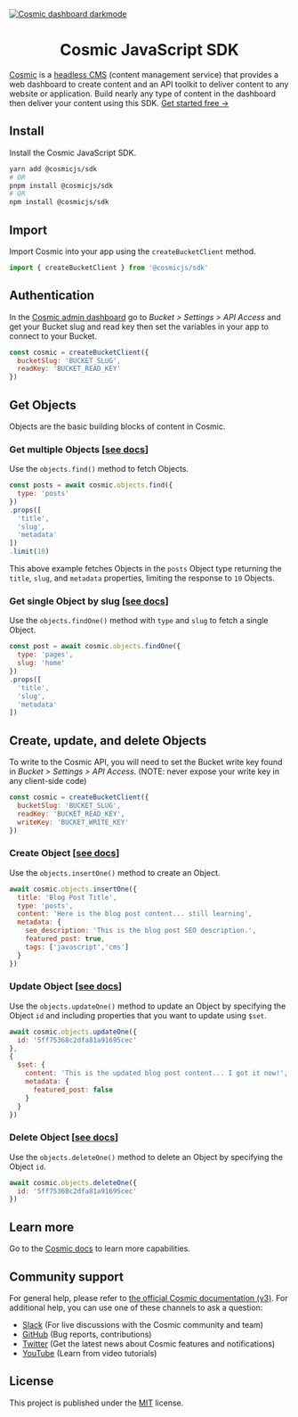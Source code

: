 <a href="https://beta.cosmicjs.com/signup">
  <img src="https://imgix.cosmicjs.com/ca74e2f0-c8e4-11ed-b01d-23d7b265c299-cosmic-dashboard-dark.png?w=2000&auto=format" alt="Cosmic dashboard darkmode" />
</a>

<h1 align="center">Cosmic JavaScript SDK</h1>

[Cosmic](https://www.cosmicjs.com/) is a [headless CMS](https://www.cosmicjs.com/headless-cms) (content management service) that provides a web dashboard to create content and an API toolkit to deliver content to any website or application. Build nearly any type of content in the dashboard then deliver your content using this SDK. [Get started free →](https://beta.cosmicjs.com/signup)

## Install

Install the Cosmic JavaScript SDK.

```bash
yarn add @cosmicjs/sdk
# OR
pnpm install @cosmicjs/sdk
# OR
npm install @cosmicjs/sdk
```

## Import

Import Cosmic into your app using the `createBucketClient` method.

```jsx
import { createBucketClient } from '@cosmicjs/sdk'
```

## Authentication

In the [Cosmic admin dashboard](https://beta.cosmicjs.com/login) go to _Bucket > Settings > API Access_ and get your Bucket slug and read key then set the variables in your app to connect to your Bucket.

```jsx
const cosmic = createBucketClient({
  bucketSlug: 'BUCKET_SLUG',
  readKey: 'BUCKET_READ_KEY'
})
```

## Get Objects

Objects are the basic building blocks of content in Cosmic.

### Get multiple Objects [[see docs](https://docs-v3.cosmicjs.com/docs/api/objects#get-objects)]

Use the `objects.find()` method to fetch Objects.

```jsx
const posts = await cosmic.objects.find({
  type: 'posts' 
})
.props([
  'title',
  'slug',
  'metadata'
])
.limit(10)
```

This above example fetches Objects in the `posts` Object type returning the `title`, `slug`, and `metadata` properties, limiting the response to `10` Objects.

### Get single Object by slug [[see docs](https://docs-v3.cosmicjs.com/docs/api/objects#get-a-single-object-by-slug)]

Use the `objects.findOne()` method with `type` and `slug` to fetch a single Object.

```jsx
const post = await cosmic.objects.findOne({
  type: 'pages',
  slug: 'home'
})
.props([
  'title',
  'slug',
  'metadata'
])
```

## Create, update, and delete Objects

To write to the Cosmic API, you will need to set the Bucket write key found in _Bucket > Settings > API Access_. (NOTE: never expose your write key in any client-side code)

```jsx
const cosmic = createBucketClient({
  bucketSlug: 'BUCKET_SLUG',
  readKey: 'BUCKET_READ_KEY',
  writeKey: 'BUCKET_WRITE_KEY'
})
```

### Create Object [[see docs](https://docs-v3.cosmicjs.com/docs/api/objects#create-an-object)]

Use the `objects.insertOne()` method to create an Object.

```jsx
await cosmic.objects.insertOne({
  title: 'Blog Post Title',
  type: 'posts',
  content: 'Here is the blog post content... still learning',
  metadata: {
    seo_description: 'This is the blog post SEO description.',
    featured_post: true,
    tags: ['javascript','cms']
  }
})
```

### Update Object [[see docs](https://docs-v3.cosmicjs.com/docs/api/objects#update-an-object)]

Use the `objects.updateOne()` method to update an Object by specifying the Object `id` and including properties that you want to update using `$set`.

```jsx
await cosmic.objects.updateOne({
  id: '5ff75368c2dfa81a91695cec'
},
{
  $set: {
    content: 'This is the updated blog post content... I got it now!',
    metadata: {
      featured_post: false
    }
  }
})
```

### Delete Object [[see docs](https://docs-v3.cosmicjs.com/docs/api/objects#delete-an-object)]

Use the `objects.deleteOne()` method to delete an Object by specifying the Object `id`.

```jsx
await cosmic.objects.deleteOne({
  id: '5ff75368c2dfa81a91695cec'
})
```

## Learn more

Go to the [Cosmic docs](https://docs-v3.cosmicjs.com) to learn more capabilities.

## Community support

For general help, please refer to [the official Cosmic documentation (v3)](https://docs-v3.cosmicjs.com). For additional help, you can use one of these channels to ask a question:

- [Slack](https://www.cosmicjs.com/community) (For live discussions with the Cosmic community and team)
- [GitHub](https://github.com/cosmicjs/cosmicjs/cosmic-sdk-js) (Bug reports, contributions)
- [Twitter](https://twitter.com/cosmicjs) (Get the latest news about Cosmic features and notifications)
- [YouTube](https://www.youtube.com/cosmicjs) (Learn from video tutorials)

## License

This project is published under the [MIT](https://github.com/cosmicjs/cosmic-sdk-js/blob/HEAD/LICENSE) license.
